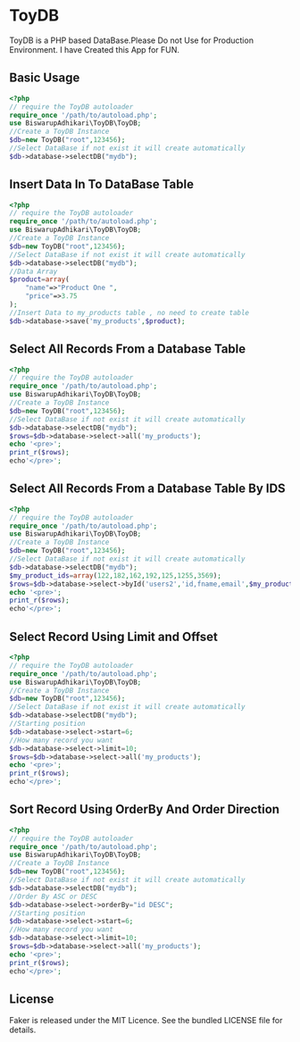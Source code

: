 # ToyDB #

ToyDB is a PHP based DataBase.Please Do not Use for Production Environment. I have Created this App for FUN.

## Basic Usage

```php
<?php
// require the ToyDB autoloader
require_once '/path/to/autoload.php'; 
use BiswarupAdhikari\ToyDB\ToyDB;
//Create a ToyDB Instance 
$db=new ToyDB("root",123456);
//Select DataBase if not exist it will create automatically
$db->database->selectDB("mydb");
```

## Insert Data In To DataBase Table

```php
<?php
// require the ToyDB autoloader
require_once '/path/to/autoload.php'; 
use BiswarupAdhikari\ToyDB\ToyDB;
//Create a ToyDB Instance 
$db=new ToyDB("root",123456);
//Select DataBase if not exist it will create automatically
$db->database->selectDB("mydb");
//Data Array
$product=array(
    "name"=>"Product One ",
    "price"=>3.75
);
//Insert Data to my_products table , no need to create table
$db->database->save('my_products',$product);
```

## Select All Records From a Database Table


```php
<?php
// require the ToyDB autoloader
require_once '/path/to/autoload.php'; 
use BiswarupAdhikari\ToyDB\ToyDB;
//Create a ToyDB Instance 
$db=new ToyDB("root",123456);
//Select DataBase if not exist it will create automatically
$db->database->selectDB("mydb");
$rows=$db->database->select->all('my_products');
echo '<pre>';
print_r($rows);
echo'</pre>';
```

## Select All Records From a Database Table By IDS


```php
<?php
// require the ToyDB autoloader
require_once '/path/to/autoload.php'; 
use BiswarupAdhikari\ToyDB\ToyDB;
//Create a ToyDB Instance 
$db=new ToyDB("root",123456);
//Select DataBase if not exist it will create automatically
$db->database->selectDB("mydb");
$my_product_ids=array(122,182,162,192,125,1255,3569);
$rows=$db->database->select->byId('users2','id,fname,email',$my_product_ids);
echo '<pre>';
print_r($rows);
echo'</pre>';
```

## Select Record Using Limit and Offset

```php
<?php
// require the ToyDB autoloader
require_once '/path/to/autoload.php'; 
use BiswarupAdhikari\ToyDB\ToyDB;
//Create a ToyDB Instance 
$db=new ToyDB("root",123456);
//Select DataBase if not exist it will create automatically
$db->database->selectDB("mydb");
//Starting position
$db->database->select->start=6;
//How many record you want
$db->database->select->limit=10;
$rows=$db->database->select->all('my_products');
echo '<pre>';
print_r($rows);
echo'</pre>';
```

## Sort Record Using OrderBy And Order Direction


```php
<?php
// require the ToyDB autoloader
require_once '/path/to/autoload.php'; 
use BiswarupAdhikari\ToyDB\ToyDB;
//Create a ToyDB Instance 
$db=new ToyDB("root",123456);
//Select DataBase if not exist it will create automatically
$db->database->selectDB("mydb");
//Order By ASC or DESC
$db->database->select->orderBy="id DESC";
//Starting position
$db->database->select->start=6;
//How many record you want
$db->database->select->limit=10;
$rows=$db->database->select->all('my_products');
echo '<pre>';
print_r($rows);
echo'</pre>';
```

## License

Faker is released under the MIT Licence. See the bundled LICENSE file for details.
